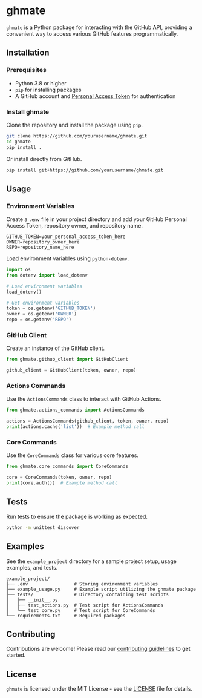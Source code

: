 # ghmate

`ghmate` is a Python package for interacting with the GitHub API, providing a convenient way to access various GitHub features programmatically.

## Installation

### Prerequisites

- Python 3.8 or higher
- `pip` for installing packages
- A GitHub account and [Personal Access Token](https://github.com/settings/tokens) for authentication

### Install ghmate

Clone the repository and install the package using `pip`.

```bash
git clone https://github.com/yourusername/ghmate.git
cd ghmate
pip install .
```

Or install directly from GitHub.

```bash
pip install git+https://github.com/yourusername/ghmate.git
```

## Usage

### Environment Variables

Create a `.env` file in your project directory and add your GitHub Personal Access Token, repository owner, and repository name.

```plaintext
GITHUB_TOKEN=your_personal_access_token_here
OWNER=repository_owner_here
REPO=repository_name_here
```

Load environment variables using `python-dotenv`.

```python
import os
from dotenv import load_dotenv

# Load environment variables
load_dotenv()

# Get environment variables
token = os.getenv('GITHUB_TOKEN')
owner = os.getenv('OWNER')
repo = os.getenv('REPO')
```

### GitHub Client

Create an instance of the GitHub client.

```python
from ghmate.github_client import GitHubClient

github_client = GitHubClient(token, owner, repo)
```

### Actions Commands

Use the `ActionsCommands` class to interact with GitHub Actions.

```python
from ghmate.actions_commands import ActionsCommands

actions = ActionsCommands(github_client, token, owner, repo)
print(actions.cache('list'))  # Example method call
```

### Core Commands

Use the `CoreCommands` class for various core features.

```python
from ghmate.core_commands import CoreCommands

core = CoreCommands(token, owner, repo)
print(core.auth())  # Example method call
```

## Tests

Run tests to ensure the package is working as expected.

```bash
python -m unittest discover
```

## Examples

See the `example_project` directory for a sample project setup, usage examples, and tests.

```plaintext
example_project/
├── .env                 # Storing environment variables
├── example_usage.py     # Example script utilizing the ghmate package
├── tests/               # Directory containing test scripts
│   ├── __init__.py
│   ├── test_actions.py  # Test script for ActionsCommands
│   └── test_core.py     # Test script for CoreCommands
└── requirements.txt     # Required packages
```

## Contributing

Contributions are welcome! Please read our [contributing guidelines](CONTRIBUTING.md) to get started.

## License

`ghmate` is licensed under the MIT License - see the [LICENSE](LICENSE) file for details.
